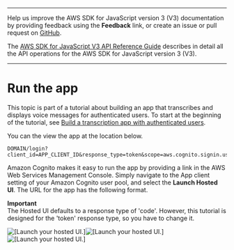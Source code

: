 --------

Help us improve the AWS SDK for JavaScript version 3 \(V3\) documentation by providing feedback using the **Feedback** link, or create an issue or pull request on [GitHub](https://github.com/awsdocs/aws-sdk-for-javascript-v3)\.

 The [AWS SDK for JavaScript V3 API Reference Guide](https://docs.aws.amazon.com/AWSJavaScriptSDK/v3/latest/index.html) describes in detail all the API operations for the AWS SDK for JavaScript version 3 \(V3\)\.

--------

# Run the app<a name="transcribe-app-run"></a>

This topic is part of a tutorial about building an app that transcribes and displays voice messages for authenticated users\. To start at the beginning of the tutorial, see [Build a transcription app with authenticated users](transcribe-app.md)\. 

You can the view the app at the location below\.

```
DOMAIN/login?client_id=APP_CLIENT_ID&response_type=token&scope=aws.cognito.signin.user.admin+email+openid+phone+profile&redirect_uri=REDIRECT_URL
```

Amazon Cognito makes it easy to run the app by providing a link in the AWS Web Services Management Console\. Simply navigate to the App client setting of your Amazon Cognito user pool, and select the **Launch Hosted UI**\. The URL for the app has the following format\.

**Important**  
The Hosted UI defaults to a response type of 'code'\. However, this tutorial is designed for the 'token' response type, so you have to change it\.

![\[Launch your hosted UI.\]](http://docs.aws.amazon.com/sdk-for-javascript/v3/developer-guide/)![\[Launch your hosted UI.\]](http://docs.aws.amazon.com/sdk-for-javascript/v3/developer-guide/)![\[Launch your hosted UI.\]](http://docs.aws.amazon.com/sdk-for-javascript/v3/developer-guide/)